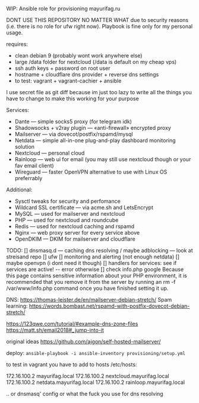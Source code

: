 WIP: Ansible role for provisioning mayurifag.ru

DONT USE THIS REPOSITORY NO MATTER WHAT due to security reasons (i.e. there
is no role for ufw right now). Playbook is fine only for my personal usage.

requires:
- clean debian 9 (probably wont work anywhere else)
- large /data folder for nextcloud (/data is default on my cheap vps)
- ssh auth keys + password on root user
- hostname + cloudflare dns provider + reverse dns settings
- to test: vagrant + vagrant-cachier + ansible

I use secret file as git diff because im just too lazy to write all the things
you have to change to make this working for your purpose

Services:
- Dante — simple socks5 proxy (for telegram idk)
- Shadowsocks + v2ray plugin — «anti-firewall» encrypted proxy
- Mailserver — via dovecot/postfix/rspamd/mysql
- Netdata — simple all-in-one plug-and-play dashboard monitoring solution
- Nextcloud — personal cloud
- Rainloop — web ui for email (you may still use nextcloud though or your fav
email client)
- Wireguard — faster OpenVPN alternative to use with Linux OS preferrably

Additional:
- Sysctl tweaks for security and perfomance
- Wildcard SSL certificate — via acme.sh and LetsEncrypt
- MySQL — used for mailserver and nextcloud
- PHP — used for nextcloud and roundcube
- Redis — used for nextcloud caching and rspamd
- Nginx — web proxy server for every service above
- OpenDKIM — DKIM for mailserver and cloudflare

TODO:
[] dnsmasq.d — caching dns resolving / maybe adblocking — look at streisand repo
[] ufw
[] monitoring and alerting (not enough netdata)
[] maybe openvpn (i dont need it though)
[] handlers for services: see if services are active! -- error otherwise
[] check info.php google Because this page contains sensitive information about
your PHP environment, it is recommended that you remove it from the server by
running an rm -f /var/www/info.php command once you have finished setting it up.

DNS: https://thomas-leister.de/en/mailserver-debian-stretch/
Spam learning: https://words.bombast.net/rspamd-with-postfix-dovecot-debian-stretch/

https://123qwe.com/tutorial/#example-dns-zone-files
https://matt.sh/email2018#_jump-into-it

original ideas https://github.com/ajgon/self-hosted-mailserver/

deploy: `ansible-playbook -i ansible-inventory provisioning/setup.yml`

to test in vagrant you have to add to hosts /etc/hosts:

172.16.100.2 mayurifag.local
172.16.100.2 nextcloud.mayurifag.local
172.16.100.2 netdata.mayurifag.local
172.16.100.2 rainloop.mayurifag.local

.. or dnsmasq' config or what the fuck you use for dns resolving
